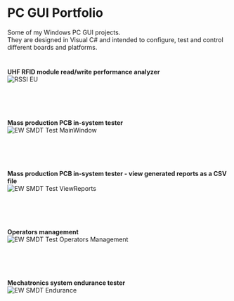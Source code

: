 # PC GUI Portfolio

Some of my Windows PC GUI projects. <br />
They are designed in Visual C# and intended to configure, test and control different boards and platforms.

#
#

**UHF RFID module read/write performance analyzer** <br />
![RSSI EU](https://user-images.githubusercontent.com/29917546/100616156-5c469900-3321-11eb-811e-543fa3244349.png) <br /> <br /> <br /> <br /> <br />

**Mass production PCB in-system tester** <br />
![EW SMDT Test MainWindow](https://user-images.githubusercontent.com/29917546/100617897-c5c7a700-3323-11eb-814e-fd56c89b54bd.png) <br /> <br /> <br /> <br /> <br />

**Mass production PCB in-system tester - view generated reports as a CSV file** <br />
![EW SMDT Test ViewReports](https://user-images.githubusercontent.com/29917546/100619171-72565880-3325-11eb-958d-3fc5452c9e38.png) <br /> <br /> <br /> <br /> <br />

**Operators management** <br />
![EW SMDT Test Operators Management ](https://user-images.githubusercontent.com/29917546/100618843-04119600-3325-11eb-8b44-1400fbc9a88f.jpg) <br /> <br /> <br /> <br /> <br />

**Mechatronics system endurance tester** <br />
![EW SMDT Endurance](https://user-images.githubusercontent.com/29917546/100616390-b9424f00-3321-11eb-9668-1ef369744bf2.png) <br /> <br /> <br /> <br /> <br />

